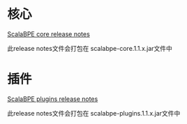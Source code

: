
# 核心

[ScalaBPE core release notes](../src/release_notes.txt)

此release notes文件会打包在 scalabpe-core.1.1.x.jar文件中

# 插件

[ScalaBPE plugins release notes](../src/plugin/release_notes.txt)

此release notes文件会打包在 scalabpe-plugins.1.1.x.jar文件中

